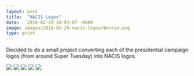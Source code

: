 ```yaml
---
layout: post
title:  "NACIS Logos"
date:   2016-02-29 16:03:07 -0600
image: images/2016-02-29-nacis-logos/Bernie.png
type: print
---
```


Decided to do a small project converting each of the presidential campaign logos (from around Super Tuesday) into NACIS logos.

<div class="series">
  <img src="{{ "images/2016-02-29-nacis-logos/Hillary.png" | relative_url }}" />
  <img src="{{ "images/2016-02-29-nacis-logos/Bernie.png" | relative_url }}" />
  <img src="{{ "images/2016-02-29-nacis-logos/Trump.png" | relative_url }}" />
  <img src="{{ "images/2016-02-29-nacis-logos/Cruz.png" | relative_url }}" />
  <img src="{{ "images/2016-02-29-nacis-logos/Rubio.png" | relative_url }}" />
</div>
